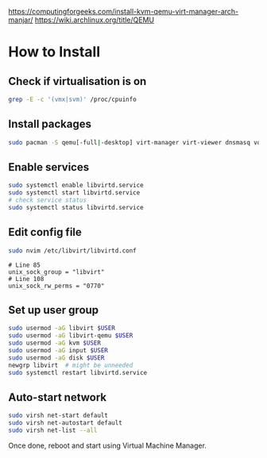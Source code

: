 https://computingforgeeks.com/install-kvm-qemu-virt-manager-arch-manjar/
https://wiki.archlinux.org/title/QEMU
# How to Install
## Check if virtualisation is on
```bash
grep -E -c '(vmx|svm)' /proc/cpuinfo
```
## Install packages
```bash
sudo pacman -S qemu[-full|-desktop] virt-manager virt-viewer dnsmasq vde2 bridge-utils openbsd-netcat dmidecode ebtables iptables libguestfs
```
## Enable services
```bash
sudo systemctl enable libvirtd.service
sudo systemctl start libvirtd.service
# check service status
sudo systemctl status libvirtd.service
```
## Edit config file
```bash
sudo nvim /etc/libvirt/libvirtd.conf
```

```
# Line 85
unix_sock_group = "libvirt"
# Line 108
unix_sock_rw_perms = "0770"
```
## Set up user group
```bash
sudo usermod -aG libvirt $USER
sudo usermod -aG libvirt-qemu $USER
sudo usermod -aG kvm $USER
sudo usermod -aG input $USER
sudo usermod -aG disk $USER
newgrp libvirt  # might be unneeded
sudo systemctl restart libvirtd.service
```
## Auto-start network
```bash
sudo virsh net-start default
sudo virsh net-autostart default
sudo virsh net-list --all
```

Once done, reboot and start using Virtual Machine Manager.